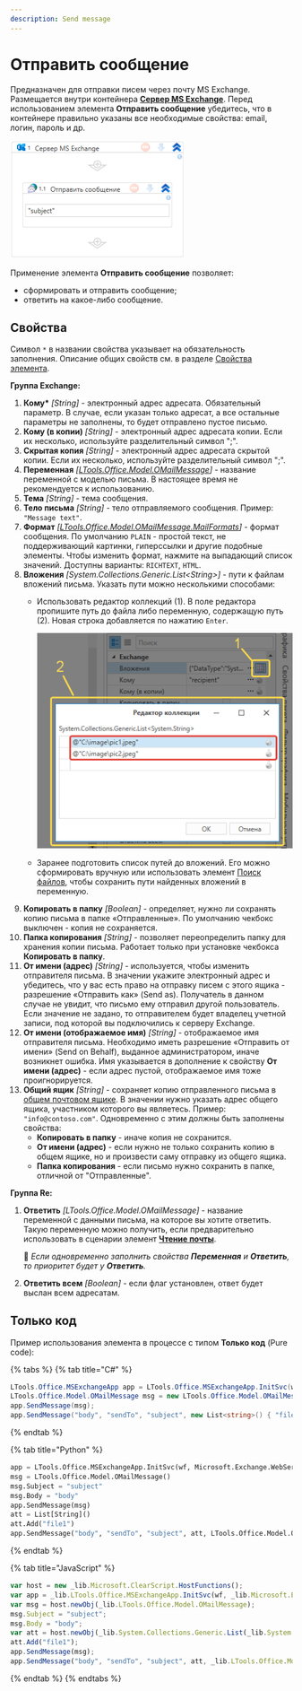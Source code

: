 ```yaml
---
description: Send message
---
```


# Отправить сообщение

Предназначен для отправки писем через почту MS Exchange. Размещается внутри контейнера [**Сервер MS Exchange**](https://docs.primo-rpa.ru/primo-rpa/g_elements/el_basic/els_mail/els_exchange/el_connect). Перед использованием элемента **Отправить сообщение** убедитесь, что в контейнере правильно указаны все необходимые свойства: email, логин, пароль и др. 

![](<../../../../.gitbook/assets1/exchange-send-message.png>)

Применение элемента **Отправить сообщение** позволяет:
* сформировать и отправить сообщение;
* ответить на какое-либо сообщение.


## Свойства
Символ `*` в названии свойства указывает на обязательность заполнения. Описание общих свойств см. в разделе [Свойства элемента](https://docs.primo-rpa.ru/primo-rpa/primo-studio/process/elements#svoistva-elementa).

**Группа Exchange:** 

1. **Кому\*** *[String]* - электронный адрес адресата. Обязательный параметр. В случае, если указан только адресат, а все остальные параметры не заполнены, то будет отправлено пустое письмо. 
1. **Кому (в копии)** *[String]* - электронный адрес адресата копии. Если их несколько, используйте разделительный символ ";".
1. **Скрытая копия** *[String]* - электронный адрес адресата скрытой копии. Если их несколько, используйте разделительный символ ";".     
1. **Переменная** *[[LTools.Office.Model.OMailMessage](https://docs.primo-rpa.ru/primo-rpa/g_elements/el_basic/els_mail/datatypes/omailmessage)]* - название переменной с моделью письма. В настоящее время не рекомендуется к использованию.
1. **Тема** *[String]* - тема сообщения.          
1. **Тело письма** *[String]* - тело отправляемого сообщения. Пример: `"Message text"`.
1. **Формат** *[[LTools.Office.Model.OMailMessage.MailFormats](https://docs.primo-rpa.ru/primo-rpa/g_elements/el_basic/els_mail/datatypes/mailformats)]* - формат сообщения. По умолчанию `PLAIN` - простой текст, не поддерживающий картинки, гиперссылки и другие подобные элементы. Чтобы изменить формат, нажмите на выпадающий список значений. Доступны варианты: `RICHTEXT`, `HTML`.
1. **Вложения** *[System.Collections.Generic.List\<String>]* - пути к файлам вложений письма. Указать пути можно несколькими способами:
   * Использовать редактор коллекций (1). В поле редактора пропишите путь до файла либо переменную, содержащую путь (2). Новая строка добавляется по нажатию `Enter`.

     ![](<../../../../.gitbook/assets1/collection-editor-exchange.png>)

   * Заранее подготовить список путей до вложений. Его можно сформировать вручную или использовать элемент [Поиск файлов](https://docs.primo-rpa.ru/primo-rpa/g_elements/el_basic/els_files/el_files_search), чтобы сохранить пути найденных вложений в переменную.
1. **Копировать в папку** *[Boolean]* - определяет, нужно ли сохранять копию письма в папке «Отправленные». По умолчанию чекбокс выключен - копия не сохраняется.
1. **Папка копирования** *[String]* - позволяет переопределить папку для хранения копии письма. Работает только при установке чекбокса **Копировать в папку**. 
1. **От имени (адрес)** *[String]* - используется, чтобы изменить отправителя письма. В значении укажите электронный адрес и убедитесь, что у вас есть право на отправку писем с этого ящика - разрешение «Отправить как» (Send as). Получатель в данном случае не увидит, что письмо ему отправил другой пользователь. Если значение не задано, то отправителем будет владелец учетной записи, под которой вы подключились к серверу Exchange. 
1. **От имени (отображаемое имя)** *[String]* - отображаемое имя отправителя письма. Необходимо иметь разрешение «Отправить от имени» (Send on Behalf), выданное администратором, иначе возникнет ошибка. Имя указывается в дополнение к свойству **От имени (адрес)** - если адрес пустой, отображаемое имя тоже проигнорируется. 
1. **Общий ящик** *[String]* - сохраняет копию отправленного письма в [общем почтовом ящике](https://learn.microsoft.com/ru-ru/exchange/collaboration/shared-mailboxes/shared-mailboxes?view=exchserver-2019&viewFallbackFrom=exchserver-2013). В значении нужно указать адрес общего ящика, участником которого вы являетесь. Пример: `"info@contoso.com"`. Одновременно с этим должны быть заполнены свойства:
   * **Копировать в папку** - иначе копия не сохранится.
   * **От имени (адрес)** - если нужно не только сохранить копию в общем ящике, но и произвести саму отправку из общего ящика. 
   * **Папка копирования** - если письмо нужно сохранить в папке, отличной от "Отправленные".
   

**Группа Re:** 

1. **Ответить** *[LTools.Office.Model.OMailMessage]* - название переменной с данными письма, на которое вы хотите ответить. Такую переменную можно получить, если предварительно использовать в сценарии элемент [**Чтение почты**](https://docs.primo-rpa.ru/primo-rpa/g_elements/el_basic/els_mail/els_exchange/el_read).

   :small_orange_diamond: *Если одновременно заполнить свойства **Переменная** и **Ответить**, то приоритет будет у **Ответить**.*   

2. **Ответить всем** *[Boolean]* - если флаг установлен, ответ будет выслан всем адресатам.       



## Только код
Пример использования элемента в процессе с типом **Только код** (Pure code):

{% tabs %}
{% tab title="C#" %}
```csharp
LTools.Office.MSExchangeApp app = LTools.Office.MSExchangeApp.InitSvc(wf, Microsoft.Exchange.WebServices.Data.ExchangeVersion.Exchange2013_SP1, "server url", "login", "pass", "domain");
LTools.Office.Model.OMailMessage msg = new LTools.Office.Model.OMailMessage() { Subject = "subject", Body = "body" };
app.SendMessage(msg);
app.SendMessage("body", "sendTo", "subject", new List<string>() { "file1" }, LTools.Office.Model.OMailMessage.MailFormats.HTML);
```
{% endtab %}

{% tab title="Python" %}
```python
app = LTools.Office.MSExchangeApp.InitSvc(wf, Microsoft.Exchange.WebServices.Data.ExchangeVersion.Exchange2013_SP1, "server url", "login", "pass", "domain")
msg = LTools.Office.Model.OMailMessage() 
msg.Subject = "subject"
msg.Body = "body"
app.SendMessage(msg)
att = List[String]()
att.Add("file1")
app.SendMessage("body", "sendTo", "subject", att, LTools.Office.Model.OMailMessage.MailFormats.HTML)
```
{% endtab %}

{% tab title="JavaScript" %}
```javascript
var host = new _lib.Microsoft.ClearScript.HostFunctions();
var app = _lib.LTools.Office.MSExchangeApp.InitSvc(wf, _lib.Microsoft.Exchange.WebServices.Data.ExchangeVersion.Exchange2013_SP1, "server url", "login", "pass", "domain");
var msg = host.newObj(_lib.LTools.Office.Model.OMailMessage); 
msg.Subject = "subject";
msg.Body = "body";
var att = host.newObj(_lib.System.Collections.Generic.List(_lib.System.String));
att.Add("file1");
app.SendMessage(msg);
app.SendMessage("body", "sendTo", "subject", att, _lib.LTools.Office.Model.OMailMessage.MailFormats.HTML);
```
{% endtab %}
{% endtabs %}

